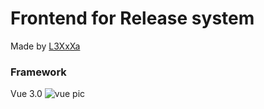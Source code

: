 # Frontend for Release system

Made by [L3XxXa](https://github.com/L3XxXa)

### Framework
Vue 3.0
![vue pic](https://www.google.com/url?sa=i&url=https%3A%2F%2Fblog.skillfactory.ru%2Fglossary%2Fvue-js%2F&psig=AOvVaw1xyYQXaOyHU6x_2qZ7AQbv&ust=1685631447299000&source=images&cd=vfe&ved=0CBEQjRxqFwoTCNDGoM_on_8CFQAAAAAdAAAAABAR)


